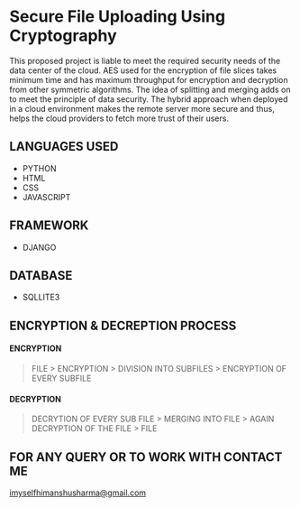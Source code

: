 # Secure File Uploading Using Cryptography
This proposed project is liable to meet the required security needs of the data center of the cloud. AES used for the encryption of file slices takes minimum time and has maximum throughput for encryption and decryption from other symmetric algorithms. The idea of splitting and merging adds on to meet the principle of data security. The hybrid approach when deployed in a cloud environment makes the remote server more secure and thus, helps the cloud providers to fetch more trust of their users.

## LANGUAGES USED
- PYTHON<br>
- HTML<br>
- CSS<br>
- JAVASCRIPT<br>

## FRAMEWORK
- DJANGO

## DATABASE
- SQLLITE3

## ENCRYPTION & DECREPTION PROCESS
#### ENCRYPTION
> FILE > ENCRYPTION > DIVISION INTO SUBFILES > ENCRYPTION OF EVERY SUBFILE<br>

#### DECRYPTION
> DECRYTION OF EVERY SUB FILE > MERGING INTO FILE > AGAIN DECRYPTION OF THE FILE > FILE

## FOR ANY QUERY OR TO WORK WITH CONTACT ME
imyselfhimanshusharma@gmail.com
